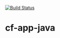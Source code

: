 [![Build Status](https://travis-ci.com/nyfd/cf-app-java.svg)](https://travis-ci.com/nyfd/cf-app-java)

# cf-app-java